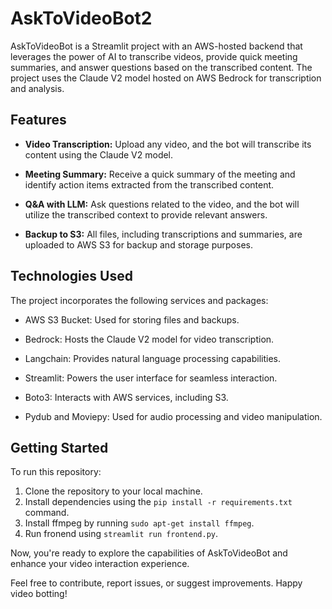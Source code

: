# AskToVideoBot2

AskToVideoBot is a Streamlit project with an AWS-hosted backend that leverages the power of AI to transcribe videos, provide quick meeting summaries, and answer questions based on the transcribed content. The project uses the Claude V2 model hosted on AWS Bedrock for transcription and analysis.

## Features

- **Video Transcription:** Upload any video, and the bot will transcribe its content using the Claude V2 model.

- **Meeting Summary:** Receive a quick summary of the meeting and identify action items extracted from the transcribed content.

- **Q&A with LLM:** Ask questions related to the video, and the bot will utilize the transcribed context to provide relevant answers.

- **Backup to S3:** All files, including transcriptions and summaries, are uploaded to AWS S3 for backup and storage purposes.

## Technologies Used

The project incorporates the following services and packages:

- AWS S3 Bucket: Used for storing files and backups.

- Bedrock: Hosts the Claude V2 model for video transcription.

- Langchain: Provides natural language processing capabilities.

- Streamlit: Powers the user interface for seamless interaction.

- Boto3: Interacts with AWS services, including S3.

- Pydub and Moviepy: Used for audio processing and video manipulation.

## Getting Started

To run this repository:

1. Clone the repository to your local machine.
2. Install dependencies using the `pip install -r requirements.txt` command.
3. Install ffmpeg by running `sudo apt-get install ffmpeg`.
4. Run fronend using `streamlit run frontend.py`.

Now, you're ready to explore the capabilities of AskToVideoBot and enhance your video interaction experience.

Feel free to contribute, report issues, or suggest improvements. Happy video botting!
